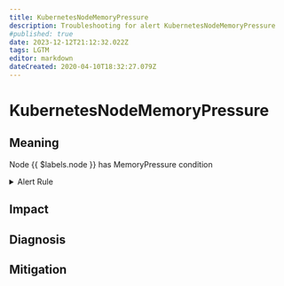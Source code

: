 ```yaml
---
title: KubernetesNodeMemoryPressure
description: Troubleshooting for alert KubernetesNodeMemoryPressure
#published: true
date: 2023-12-12T21:12:32.022Z
tags: LGTM
editor: markdown
dateCreated: 2020-04-10T18:32:27.079Z
---
```


# KubernetesNodeMemoryPressure

## Meaning
[//]: # "Short paragraph that explains what the alert means"
Node {{ $labels.node }} has MemoryPressure condition

<details>
  <summary>Alert Rule</summary>

  ```yaml
alert: KubernetesNodeMemoryPressure
expr: kube_node_status_condition{condition="MemoryPressure",status="true"} == 1
for: 2m
labels:
    severity: critical
annotations:
    summary: Kubernetes memory pressure (node {{ $labels.node }})
    description: |-
        Node {{ $labels.node }} has MemoryPressure condition
          VALUE = {{ $value }}
          LABELS = {{ $labels }}
    runbook: https://github.com/srerun/prometheus-alerts/content/runbooks/KubernetesNodeMemoryPressure

  ```
</details>


## Impact
[//]: # "What could / will happen if the alert is not addressed"



## Diagnosis
[//]: # "Steps to take to identify the cause of the problem"



## Mitigation
[//]: # "The steps necessary to resolve the alert"
